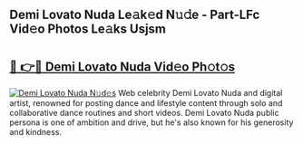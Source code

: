 ## Demi Lovato Nuda Le𝚊k𝚎d N𝚞𝚍e - Part-LFc Vid𝚎o Photos Le𝚊ks Usjsm

# <h2><a href="http://fbelkc8.evod.top/?m=Demi+Lovato+Nuda">🔗 👉🔴 Demi Lovato Nuda Vid𝚎o Ph𝚘t𝚘s</a></h2>

[![Demi Lovato Nuda N𝚞d𝚎s](https://i.imgur.com/8V9OHl7.gif)](http://fbelkc8.evod.top/?m=Demi+Lovato+Nuda)
Web celebrity Demi Lovato Nuda and digital artist, renowned for posting dance and lifestyle content through solo and collaborative dance routines and short videos. Demi Lovato Nuda public persona is one of ambition and drive, but he's also known for his generosity and kindness. 
